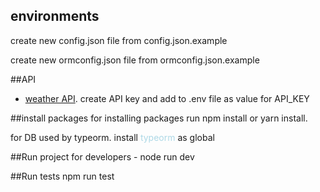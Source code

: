 ## environments
create new config.json file from config.json.example

create new ormconfig.json file from ormconfig.json.example 

##API
- [weather API](https://openweathermap.org/api).
create API key and add to .env file as value for API_KEY

##install packages
for installing packages run npm install or yarn install.

for DB used by typeorm. install <font color="lightblue">typeorm</font> as global

##Run project
for developers - node run dev

##Run tests
npm run test